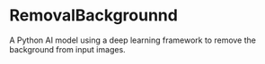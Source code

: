 # RemovalBackgrounnd
A Python AI model using a deep learning framework  to remove the background from input images.
